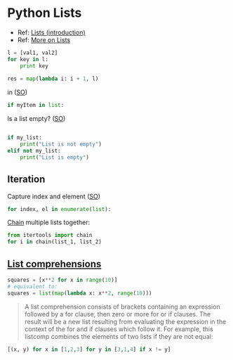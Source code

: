 # Python Lists

* Ref: [Lists (introduction)](https://docs.python.org/3/tutorial/introduction.html#lists)
* Ref: [More on Lists](https://docs.python.org/3/tutorial/datastructures.html#more-on-lists)

```python
l = [val1, val2]
for key in l:
    print key
    
res = map(lambda i: i + 1, l)
```

in ([SO](https://stackoverflow.com/a/12934223/125246))

```python
if myItem in list:
```

Is a list empty? ([SO](https://stackoverflow.com/a/53522/125246))
```python

if my_list:
    print("List is not empty")
elif not my_list:
    print("List is empty")
```

## Iteration

Capture index and element ([SO](https://stackoverflow.com/a/14532900/125246))

```python
for index, el in enumerate(list):
```

[Chain](https://docs.python.org/2/library/itertools.html#itertools.chain) multiple lists together:

```python
from itertools import chain
for i in chain(list_1, list_2)
```

## [List comprehensions](https://docs.python.org/3/tutorial/datastructures.html#list-comprehensions)

```python
squares = [x**2 for x in range(10)]
# equivalent to:
squares = list(map(lambda x: x**2, range(10)))
```

> A list comprehension consists of brackets containing an expression followed by a for clause, then zero or more for or if clauses. The result will be a new list resulting from evaluating the expression in the context of the for and if clauses which follow it. For example, this listcomp combines the elements of two lists if they are not equal:

```python
[(x, y) for x in [1,2,3] for y in [3,1,4] if x != y]
```
